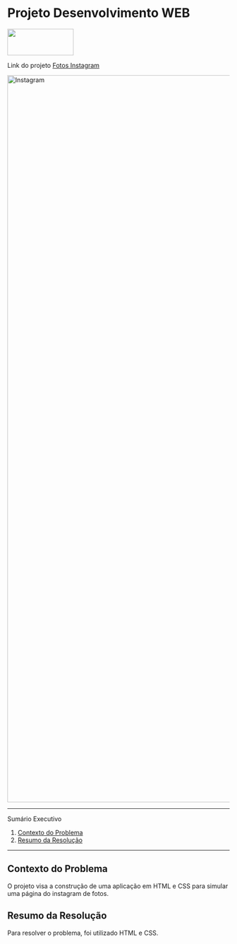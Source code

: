 # Projeto Desenvolvimento WEB

<div>
<img src="https://github.com/leonardod7/Robotron_JavaScript_Project/assets/107505958/11d62e7a-d984-461d-94fe-bb35d69fc14e" width='150px' height='60px'
</div>


<div>
  <p> Link do projeto
    <a href="https://leonardod7.github.io/Instagram_WebPage_Project/"> Fotos Instagram </a>
   </p>
</div>


<div>
  <img width="1645" alt="Instagram" src="https://github.com/leonardod7/Instagram_WebPage_Project/assets/107505958/3cb691d3-f538-4c06-b575-8af1f987db6f"
</div>



*******
Sumário Executivo
 1. [Contexto do Problema](#contextodoproblema)
 2. [Resumo da Resolução](#resumo)



*******


<div id='contextoproblema'/>

## Contexto do Problema

O projeto visa a construção de uma aplicação em HTML e CSS para simular uma página do instagram de fotos.


<div id='resumo'/>

## Resumo da Resolução

Para resolver o problema, foi utilizado HTML e CSS.
